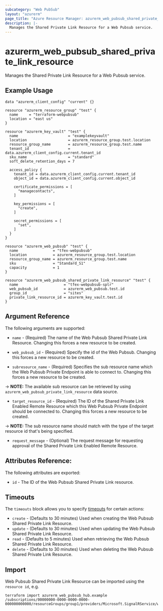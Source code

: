 ```yaml
---
subcategory: "Web PubSub"
layout: "azurerm"
page_title: "Azure Resource Manager: azurerm_web_pubsub_shared_private_link_resource"
description: |-
  Manages the Shared Private Link Resource for a Web Pubsub service.
---
```


# azurerm_web_pubsub_shared_private_link_resource

Manages the Shared Private Link Resource for a Web Pubsub service.

## Example Usage

```hcl
data "azurerm_client_config" "current" {}

resource "azurerm_resource_group" "test" {
  name     = "terraform-webpubsub"
  location = "east us"
}

resource "azurerm_key_vault" "test" {
  name                       = "examplekeyvault"
  location                   = azurerm_resource_group.test.location
  resource_group_name        = azurerm_resource_group.test.name
  tenant_id                  = data.azurerm_client_config.current.tenant_id
  sku_name                   = "standard"
  soft_delete_retention_days = 7

  access_policy {
    tenant_id = data.azurerm_client_config.current.tenant_id
    object_id = data.azurerm_client_config.current.object_id

    certificate_permissions = [
      "managecontacts",
    ]

    key_permissions = [
      "create",
    ]

    secret_permissions = [
      "set",
    ]
  }
}

resource "azurerm_web_pubsub" "test" {
  name                = "tfex-webpubsub"
  location            = azurerm_resource_group.test.location
  resource_group_name = azurerm_resource_group.test.name
  sku                 = "Standard_S1"
  capacity            = 1
}

resource "azurerm_web_pubsub_shared_private_link_resource" "test" {
  name                     = "tfex-webpubsub-splr"
  web_pubsub_id            = azurerm_web_pubsub.test.id
  group_id                 = "sites"
  private_link_resource_id = azurerm_key_vault.test.id
}
```

## Argument Reference

The following arguments are supported:

* `name` - (Required) The name of the Web Pubsub Shared Private Link Resource. Changing this forces a new resource to be created.

* `web_pubsub_id` - (Required) Specify the id of the Web Pubsub. Changing this forces a new resource to be created.

* `subresource_name` - (Required) Specifies the sub resource name which the Web Pubsub Private Endpoint is able to connect to. Changing this forces a new resource to be created.

-> **NOTE:** The available sub resource can be retrieved by using `azurerm_web_pubsub_private_link_resource` data source.

* `target_resource_id` - (Required) The ID of the Shared Private Link Enabled Remote Resource which this Web Pubsub Private Endpoint should be connected to. Changing this forces a new resource to be created.

-> **NOTE:** The sub resource name should match with the type of the target resource id that's being specified.

* `request_message` - (Optional) The request message for requesting approval of the Shared Private Link Enabled Remote Resource.

## Attributes Reference:

The following attributes are exported:

* `id` - The ID of the Web Pubsub Shared Private Link resource.

## Timeouts

The `timeouts` block allows you to specify [timeouts](https://www.terraform.io/docs/configuration/resources.html#timeouts) for certain actions:

* `create` - (Defaults to 30 minutes) Used when creating the Web Pubsub Shared Private Link Resource.
* `update` - (Defaults to 30 minutes) Used when updating the Web Pubsub Shared Private Link Resource.
* `read` - (Defaults to 5 minutes) Used when retrieving the Web Pubsub Shared Private Link Resource.
* `delete` - (Defaults to 30 minutes) Used when deleting the Web Pubsub Shared Private Link Resource.

## Import

Web Pubsub Shared Private Link Resource can be imported using the `resource id`, e.g.

```shell
terraform import azurerm_web_pubsub_hub.example /subscriptions/00000000-0000-0000-0000-000000000000/resourceGroups/group1/providers/Microsoft.SignalRService/webPubsub/webpubsub1/sharedPrivateLinkResources/resource1
```

